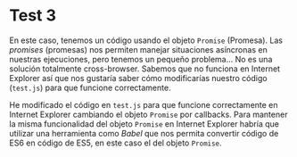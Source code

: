 # Test 3

En este caso, tenemos un código usando el objeto `Promise` (Promesa). Las *promises* 
(promesas) nos permiten manejar situaciones asíncronas en nuestras ejecuciones, 
pero tenemos un pequeño problema… No es una solución totalmente cross-browser. 
Sabemos que no funciona en Internet Explorer así que nos gustaría saber cómo 
modificarías nuestro código (`test.js`) para que funcione correctamente.

   He modificado el código en `test.js` para que funcione correctamente en Internet
   Explorer cambiando el objeto `Promise` por callbacks.
   Para mantener la misma funcionalidad del objeto `Promise` en Internet Explorer
   habría que utilizar una herramienta como *Babel* que nos permita convertir
   código de ES6 en código de ES5, en este caso el del objeto `Promise`.
